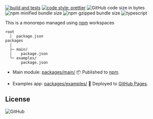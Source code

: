 [![build and tests](https://github.com/amiroff157/reactjs-use-form/actions/workflows/ubuntu_node.yml/badge.svg)](https://github.com/amiroff157/reactjs-use-form/actions/workflows/ubuntu_node.yml)
[![code style: prettier](https://img.shields.io/badge/code_style-prettier-ff69b4.svg)](https://github.com/prettier/prettier)
![GitHub code size in bytes](https://img.shields.io/github/languages/code-size/amiroff157/reactjs-use-form?label=repo%20size)
![npm minified bundle size](https://img.shields.io/bundlephobia/min/reactjs-use-form?label=minified)
![npm gzipped bundle size](https://img.shields.io/bundlephobia/minzip/reactjs-use-form?label=gzipped)
![typescript](https://img.shields.io/npm/types/reactjs-use-form?label=with)

This is a monorepo managed using [npm](https://docs.npmjs.com/cli/v7/using-npm/workspaces) workspaces

```
root
  |  package.json
packages
  |
  ├─ main/
  |    package.json
  └─ examples/
       package.json
```
* Main module: [packages/main/](https://github.com/amiroff157/reactjs-use-form/tree/main/packages/main) 📦 Published to [npm](https://www.npmjs.com/package/reactjs-use-form).

* Examples app: [packages/examples/](https://github.com/amiroff157/reactjs-use-form/tree/main/packages/examples) 🚀 Deployed to [GitHub Pages](https://amiroff157.github.io/reactjs-use-form).

## License

![GitHub](https://img.shields.io/github/license/amiroff157/reactjs-use-form?color=blue)
